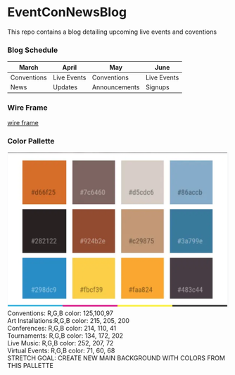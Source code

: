 # EventConNewsBlog
This repo contains a blog detailing upcoming live events and coventions

### Blog Schedule
| March| April | May| June |
| ----------- | ----------- | ----------- | ----------- |
| Conventions | Live Events | Conventions | Live Events |
| News | Updates | Announcements | Signups |




### Wire Frame
[wire frame](https://wireframe.cc/wK4mB1)

### Color Pallette
<img class="color palette" src="images/eventconnewscolorpalette.jpg" alt="Event Convention News Color Palette" />
Conventions: R,G,B color: 125,100,97<br>
Art Installations:R,G,B color: 215, 205, 200 <br>
Conferences: R,G,B color: 214, 110, 41<br>
Tournaments: R,G,B color: 134, 172, 202<br>
Live Music: R,G,B color: 252, 207, 72<br>
Virtual Events: R,G,B color: 71, 60, 68<br>
  STRETCH GOAL: CREATE NEW MAIN BACKGROUND WITH COLORS FROM THIS PALLETTE
